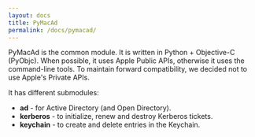 ```yaml
---
layout: docs
title: PyMacAd
permalink: /docs/pymacad/
---
```


PyMacAd is the common module. It is written in Python + Objective-C (PyObjc). When possible, it uses Apple Public APIs, otherwise it uses the command-line tools. To maintain forward compatibility, we decided not to use Apple's Private APIs.

It has different submodules:

* **ad** - for Active Directory (and Open Directory).
* **kerberos** - to initialize, renew and destroy Kerberos tickets. 
* **keychain** - to create and delete entries in the Keychain.


